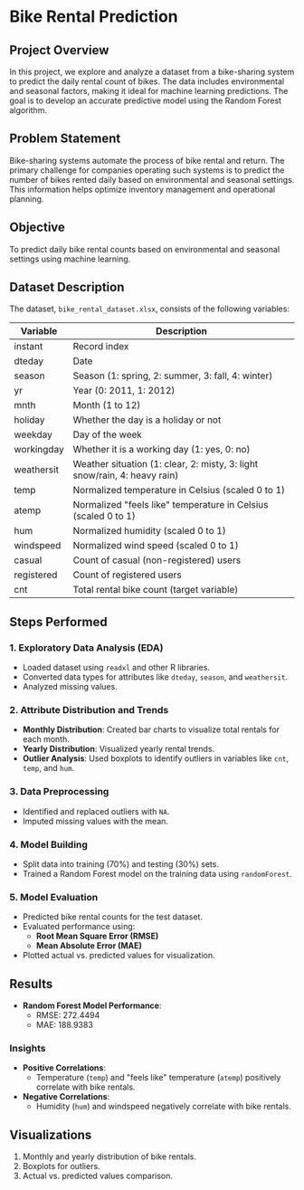 # Bike Rental Prediction

## Project Overview

In this project, we explore and analyze a dataset from a bike-sharing system to predict the daily rental count of bikes. The data includes environmental and seasonal factors, making it ideal for machine learning predictions. The goal is to develop an accurate predictive model using the Random Forest algorithm.

## Problem Statement

Bike-sharing systems automate the process of bike rental and return. The primary challenge for companies operating such systems is to predict the number of bikes rented daily based on environmental and seasonal settings. This information helps optimize inventory management and operational planning.

## Objective

To predict daily bike rental counts based on environmental and seasonal settings using machine learning.

## Dataset Description

The dataset, `bike_rental_dataset.xlsx`, consists of the following variables:

| Variable       | Description                                                                 |
|----------------|-----------------------------------------------------------------------------|
| instant        | Record index                                                               |
| dteday         | Date                                                                       |
| season         | Season (1: spring, 2: summer, 3: fall, 4: winter)                         |
| yr             | Year (0: 2011, 1: 2012)                                                   |
| mnth           | Month (1 to 12)                                                           |
| holiday        | Whether the day is a holiday or not                                       |
| weekday        | Day of the week                                                           |
| workingday     | Whether it is a working day (1: yes, 0: no)                               |
| weathersit     | Weather situation (1: clear, 2: misty, 3: light snow/rain, 4: heavy rain) |
| temp           | Normalized temperature in Celsius (scaled 0 to 1)                        |
| atemp          | Normalized "feels like" temperature in Celsius (scaled 0 to 1)           |
| hum            | Normalized humidity (scaled 0 to 1)                                       |
| windspeed      | Normalized wind speed (scaled 0 to 1)                                     |
| casual         | Count of casual (non-registered) users                                    |
| registered     | Count of registered users                                                |
| cnt            | Total rental bike count (target variable)                                |

## Steps Performed

### 1. Exploratory Data Analysis (EDA)

- Loaded dataset using `readxl` and other R libraries.
- Converted data types for attributes like `dteday`, `season`, and `weathersit`.
- Analyzed missing values.

### 2. Attribute Distribution and Trends

- **Monthly Distribution**: Created bar charts to visualize total rentals for each month.
- **Yearly Distribution**: Visualized yearly rental trends.
- **Outlier Analysis**: Used boxplots to identify outliers in variables like `cnt`, `temp`, and `hum`.

### 3. Data Preprocessing

- Identified and replaced outliers with `NA`.
- Imputed missing values with the mean.

### 4. Model Building

- Split data into training (70%) and testing (30%) sets.
- Trained a Random Forest model on the training data using `randomForest`.

### 5. Model Evaluation

- Predicted bike rental counts for the test dataset.
- Evaluated performance using:
  - **Root Mean Square Error (RMSE)**
  - **Mean Absolute Error (MAE)**
- Plotted actual vs. predicted values for visualization.

## Results

- **Random Forest Model Performance**:
  - RMSE: 272.4494
  - MAE: 188.9383

### Insights

- **Positive Correlations**:
  - Temperature (`temp`) and "feels like" temperature (`atemp`) positively correlate with bike rentals.
- **Negative Correlations**:
  - Humidity (`hum`) and windspeed negatively correlate with bike rentals.

## Visualizations

1. Monthly and yearly distribution of bike rentals.
2. Boxplots for outliers.
3. Actual vs. predicted values comparison.
